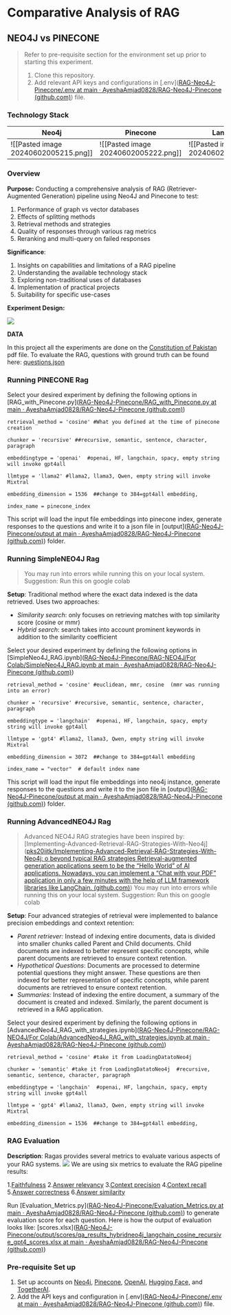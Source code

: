 # Comparative Analysis of RAG
## NEO4J vs PINECONE
> Refer to pre-requisite section for the environment set up prior to starting this experiment.
> 1. Clone this repository. 
> 2. Add relevant API keys and configurations in [.env]([RAG-Neo4J-Pinecone/.env at main · AyeshaAmjad0828/RAG-Neo4J-Pinecone (github.com)](https://github.com/AyeshaAmjad0828/RAG-Neo4J-Pinecone/blob/main/.env)) file. 

### Technology Stack

| Neo4j                                | Pinecone                             | Langchain                            | TogetherAI                           | OpenAI                               | Hugging Face                         |
| ------------------------------------ | ------------------------------------ | ------------------------------------ | ------------------------------------ | ------------------------------------ | ------------------------------------ |
| ![[Pasted image 20240602005215.png]] | ![[Pasted image 20240602005222.png]] | ![[Pasted image 20240602005230.png]] | ![[Pasted image 20240602005237.png]] | ![[Pasted image 20240602005156.png]] | ![[Pasted image 20240602005149.png]] |
### Overview
**Purpose:**
Conducting a comprehensive analysis of RAG (Retriever-Augmented Generation) pipeline using Neo4J and Pinecone to test: 
1. Performance of graph vs vector databases
2. Effects of splitting methods
3. Retrieval methods and strategies
4. Quality of responses through various rag metrics
5. Reranking and multi-query on failed responses

**Significance**: 
1. Insights on capabilities and limitations of a RAG pipeline
2. Understanding the available technology stack
3. Exploring non-traditional uses of databases
4. Implementation of practical projects
5. Suitability for specific use-cases

**Experiment Design:**

**![](https://lh7-us.googleusercontent.com/u8VnvF-Xs3Cxg-_Va3Rqv82wkuO_upSmWJt9kWBDTw98BpeRPfxWwlbLXKL11-aLA1FflKdGb0u3lHU57oo0MsSBE1REDAUvCSC9trx4DCTLbel_2FQI4QObObpCGPIYAQ8yvgWv3owy)**

**DATA**

In this project all the experiments are done on the [Constitution of Pakistan](https://github.com/AyeshaAmjad0828/RAG-Neo4J-Pinecone/blob/main/input/Constitution.pdf) pdf file.
To evaluate the RAG, questions with ground truth can be found here: [questions.json](https://github.com/AyeshaAmjad0828/RAG-Neo4J-Pinecone/blob/main/input/questions.json)
### Running PINECONE Rag

Select your desired experiment by defining the following options in [RAG_with_Pinecone.py]([RAG-Neo4J-Pinecone/RAG_with_Pinecone.py at main · AyeshaAmjad0828/RAG-Neo4J-Pinecone (github.com)](https://github.com/AyeshaAmjad0828/RAG-Neo4J-Pinecone/blob/main/RAG_with_Pinecone.py))
```
retrieval_method = 'cosine' #What you defined at the time of pinecone creation

chunker = 'recursive' ##recursive, semantic, sentence, character, paragraph

embeddingtype = 'openai'  #openai, HF, langchain, spacy, empty string will invoke gpt4all

llmtype = 'llama2' #llama2, llama3, Qwen, empty string will invoke Mixtral

embedding_dimension = 1536  ##change to 384=gpt4all embedding,

index_name = pinecone_index
```

This script will load the input file embeddings into pinecone index, generate responses to the questions and write it to a json file in [output]([RAG-Neo4J-Pinecone/output at main · AyeshaAmjad0828/RAG-Neo4J-Pinecone (github.com)](https://github.com/AyeshaAmjad0828/RAG-Neo4J-Pinecone/tree/main/output)) folder. 

### Running SimpleNEO4J Rag
> You may run into errors while running this on your local system. 
> Suggestion: Run this on google colab

**Setup**: Traditional method where the exact data indexed is the data retrieved. Uses two approaches:
- *Similarity search*: only focuses on retrieving matches with top similarity score (cosine or mmr)
- *Hybrid search*: search takes into account prominent keywords in addition to the similarity coefficient

Select your desired experiment by defining the following options in [SimpleNeo4J_RAG.ipynb]([RAG-Neo4J-Pinecone/RAG-NEO4J/For Colab/SimpleNeo4J_RAG.ipynb at main · AyeshaAmjad0828/RAG-Neo4J-Pinecone (github.com)](https://github.com/AyeshaAmjad0828/RAG-Neo4J-Pinecone/blob/main/RAG-NEO4J/For%20Colab/SimpleNeo4J_RAG.ipynb))
```
retrieval_method = 'cosine' #euclidean, mmr, cosine  (mmr was running into an error)

chunker = 'recursive' #recursive, semantic, sentence, character, paragraph

embeddingtype = 'langchain'  #openai, HF, langchain, spacy, empty string will invoke gpt4all

llmtype = 'gpt4' #llama2, llama3, Qwen, empty string will invoke Mixtral

embedding_dimension = 3072  ##change to 384=gpt4all embedding

index_name = "vector"  # default index name
```

This script will load the input file embeddings into neo4j instance, generate responses to the questions and write it to the json file in [output]([RAG-Neo4J-Pinecone/output at main · AyeshaAmjad0828/RAG-Neo4J-Pinecone (github.com)](https://github.com/AyeshaAmjad0828/RAG-Neo4J-Pinecone/tree/main/output)) folder. 

### Running AdvancedNEO4J Rag
> Advanced NEO4J RAG strategies have been inspired by: [Implementing-Advanced-Retrieval-RAG-Strategies-With-Neo4j]([pks20iitk/Implementing-Advanced-Retrieval-RAG-Strategies-With-Neo4j: o beyond typical RAG strategies Retrieval-augmented generation applications seem to be the “Hello World” of AI applications. Nowadays, you can implement a “Chat with your PDF” application in only a few minutes with the help of LLM framework libraries like LangChain. (github.com)](https://github.com/pks20iitk/Implementing-Advanced-Retrieval-RAG-Strategies-With-Neo4j))
> You may run into errors while running this on your local system. 
> Suggestion: Run this on google colab

**Setup**: Four advanced strategies of retrieval were implemented to balance precision embeddings and context retention:
- *Parent retriever:* Instead of indexing entire documents, data is divided into smaller chunks called Parent and Child documents. Child documents are indexed to better represent specific concepts, while parent documents are retrieved to ensure context retention.
- *Hypothetical Questions*: Documents are processed to determine potential questions they might answer. These questions are then indexed for better representation of specific concepts, while parent documents are retrieved to ensure context retention.
- *Summaries:* Instead of indexing the entire document, a summary of the document is created and indexed. Similarly, the parent document is retrieved in a RAG application.

Select your desired experiment by defining the following options in [AdvancedNeo4J_RAG_with_strategies.ipynb]([RAG-Neo4J-Pinecone/RAG-NEO4J/For Colab/AdvancedNeo4J_RAG_with_strategies.ipynb at main · AyeshaAmjad0828/RAG-Neo4J-Pinecone (github.com)](https://github.com/AyeshaAmjad0828/RAG-Neo4J-Pinecone/blob/main/RAG-NEO4J/For%20Colab/AdvancedNeo4J_RAG_with_strategies.ipynb))
```
retrieval_method = 'cosine' #take it from LoadingDatatoNeo4j

chunker = 'semantic' #take it from LoadingDatatoNeo4j  #recursive, semantic, sentence, character, paragraph

embeddingtype = 'langchain'  #openai, HF, langchain, spacy, empty string will invoke gpt4all

llmtype = 'gpt4' #llama2, llama3, Qwen, empty string will invoke Mixtral

embedding_dimension = 1536  ##change to 384=gpt4all embedding,
```


### RAG Evaluation 
**Description**: Ragas provides several metrics to evaluate various aspects of your RAG systems.
**![](https://lh7-us.googleusercontent.com/Itt_HYtJA8vOsJx9rbbstPWEmkbE6sw9CjuK6U2zSFKR5056SaPFGyQ4rju-owBwnF3v2vZZHIUoHMrmHiF1rF4FIu3OKw0UswbH1zTKxc42dqtiA2y8hTXA5gQh0OoJwyP27YUabkrL)**
We are using six metrics to evaluate the RAG pipeline results:

1.[Faithfulness](https://docs.ragas.io/en/latest/concepts/metrics/faithfulness.html)
2.[Answer relevancy](https://docs.ragas.io/en/latest/concepts/metrics/answer_relevance.html)
3.[Context precision](https://docs.ragas.io/en/latest/concepts/metrics/context_precision.html)
4.[Context recall](https://docs.ragas.io/en/latest/concepts/metrics/context_recall.html)
5.[Answer correctness](https://docs.ragas.io/en/latest/concepts/metrics/answer_correctness.html)
6.[Answer similarity](https://docs.ragas.io/en/latest/concepts/metrics/semantic_similarity.html)

Run [Evaluation_Metrics.py]([RAG-Neo4J-Pinecone/Evaluation_Metrics.py at main · AyeshaAmjad0828/RAG-Neo4J-Pinecone (github.com)](https://github.com/AyeshaAmjad0828/RAG-Neo4J-Pinecone/blob/main/Evaluation_Metrics.py)) to generate evaluation score for each question. Here is how the output of evaluation looks like: [scores.xlsx]([RAG-Neo4J-Pinecone/output/scores/qa_results_hybridneo4j_langchain_cosine_recursive_gpt4_scores.xlsx at main · AyeshaAmjad0828/RAG-Neo4J-Pinecone (github.com)](https://github.com/AyeshaAmjad0828/RAG-Neo4J-Pinecone/blob/main/output/scores/qa_results_hybridneo4j_langchain_cosine_recursive_gpt4_scores.xlsx))

### Pre-requisite Set up
1. Set up accounts on [Neo4j](https://neo4j.com/), [Pinecone](https://app.pinecone.io/), [OpenAI](https://openai.com/), [Hugging Face,](https://huggingface.co/) and [TogetherAI](https://www.together.ai/).
2. Add the API keys and configuration in [.env]([RAG-Neo4J-Pinecone/.env at main · AyeshaAmjad0828/RAG-Neo4J-Pinecone (github.com)](https://github.com/AyeshaAmjad0828/RAG-Neo4J-Pinecone/blob/main/.env)) file. 